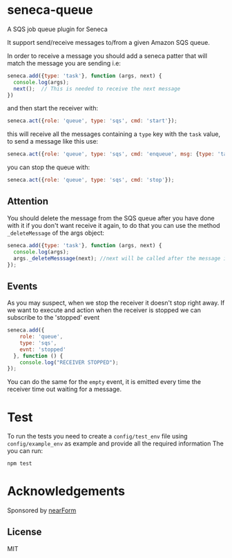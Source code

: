# seneca-queue

A SQS job queue plugin for Seneca

It support send/receive messages to/from a given Amazon SQS queue.

In order to receive a message you should add a seneca patter that will match the message you are sending i.e:

  ```js
  seneca.add({type: 'task'}, function (args, next) {
    console.log(args);
    next();  // This is needed to receive the next message
  })
  ```
and then start the receiver with:

  ```js
  seneca.act({role: 'queue', type: 'sqs', cmd: 'start'});
  ```

this will receive all the messages containing a `type` key with the `task` value, to send a message like this use:

  ```js
  seneca.act({role: 'queue', type: 'sqs', cmd: 'enqueue', msg: {type: 'task', number '42'}});
  ```

you can stop the queue with:

  ```js
  seneca.act({role: 'queue', type: 'sqs', cmd: 'stop'});
  ```

## Attention

You should delete the message from the SQS queue after you have done with it if you don't want receive it again, to do that you can use the method `_deleteMessage` of the args object:

  ```js
  seneca.add({type: 'task'}, function (args, next) {
    console.log(args);
    args._deleteMesssage(next); //next will be called after the message is deleted;
  });
  ```

## Events

As you may suspect, when we stop the receiver it doesn't stop right away.
If we want to execute and action when the receiver is stopped we can subscribe to the 'stopped' event

  ```js
  seneca.add({
      role: 'queue',
      type: 'sqs',
      evnt: 'stopped'
    }, function () {
      console.log("RECEIVER STOPPED");
  });
  ```

You can do the same for the `empty` event, it is emitted every time the receiver time out waiting for a message.


# Test

To run the tests you need to create a `config/test_env` file using `config/example_env` as example and provide all the required information
The you can run:

  ```js
  npm test
  ```

# Acknowledgements

Sponsored by [nearForm](http://www.nearform.com/)

##
## License

MIT
